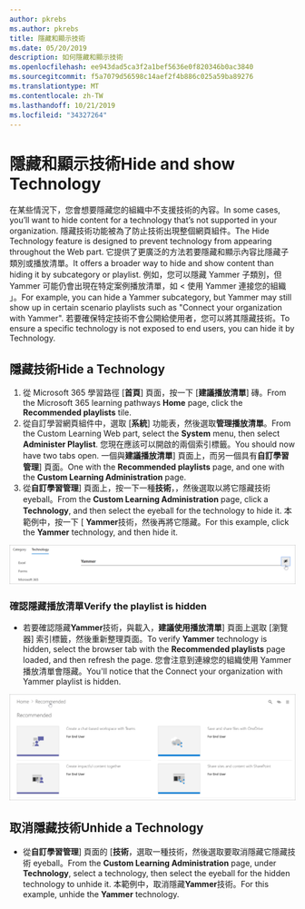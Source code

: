 ```yaml
---
author: pkrebs
ms.author: pkrebs
title: 隱藏和顯示技術
ms.date: 05/20/2019
description: 如何隱藏和顯示技術
ms.openlocfilehash: ee943dad5ca3f2a1bef5636e0f820346b0ac3840
ms.sourcegitcommit: f5a7079d56598c14aef2f4b886c025a59ba89276
ms.translationtype: MT
ms.contentlocale: zh-TW
ms.lasthandoff: 10/21/2019
ms.locfileid: "34327264"
---
```

# <a name="hide-and-show-technology"></a><span data-ttu-id="316db-103">隱藏和顯示技術</span><span class="sxs-lookup"><span data-stu-id="316db-103">Hide and show Technology</span></span>

<span data-ttu-id="316db-104">在某些情況下，您會想要隱藏您的組織中不支援技術的內容。</span><span class="sxs-lookup"><span data-stu-id="316db-104">In some cases, you’ll want to hide content for a technology that’s not supported in your organization.</span></span> <span data-ttu-id="316db-105">隱藏技術功能被為了防止技術出現整個網頁組件。</span><span class="sxs-lookup"><span data-stu-id="316db-105">The Hide Technology feature is designed to prevent technology from appearing throughout the Web part.</span></span> <span data-ttu-id="316db-106">它提供了更廣泛的方法若要隱藏和顯示內容比隱藏子類別或播放清單。</span><span class="sxs-lookup"><span data-stu-id="316db-106">It offers a broader way to hide and show content than hiding it by subcategory or playlist.</span></span> <span data-ttu-id="316db-107">例如，您可以隱藏 Yammer 子類別，但 Yammer 可能仍會出現在特定案例播放清單，如 < 使用 Yammer 連接您的組織 」。</span><span class="sxs-lookup"><span data-stu-id="316db-107">For example, you can hide a Yammer subcategory, but Yammer may still show up in certain scenario playlists such as "Connect your organization with Yammer".</span></span> <span data-ttu-id="316db-108">若要確保特定技術不會公開給使用者，您可以將其隱藏技術。</span><span class="sxs-lookup"><span data-stu-id="316db-108">To ensure a specific technology is not exposed to end users, you can hide it by Technology.</span></span> 

## <a name="hide-a-technology"></a><span data-ttu-id="316db-109">隱藏技術</span><span class="sxs-lookup"><span data-stu-id="316db-109">Hide a Technology</span></span>

1. <span data-ttu-id="316db-110">從 Microsoft 365 學習路徑 [**首頁**] 頁面，按一下 [**建議播放清單**] 磚。</span><span class="sxs-lookup"><span data-stu-id="316db-110">From the Microsoft 365 learning pathways **Home** page, click the **Recommended playlists** tile.</span></span>
2. <span data-ttu-id="316db-111">從自訂學習網頁組件中，選取 [**系統**] 功能表，然後選取**管理播放清單**。</span><span class="sxs-lookup"><span data-stu-id="316db-111">From the Custom Learning Web part, select the **System** menu, then select **Administer Playlist**.</span></span> <span data-ttu-id="316db-112">您現在應該可以開啟的兩個索引標籤。</span><span class="sxs-lookup"><span data-stu-id="316db-112">You should now have two tabs open.</span></span> <span data-ttu-id="316db-113">一個與**建議播放清單**] 頁面上，而另一個具有**自訂學習管理**] 頁面。</span><span class="sxs-lookup"><span data-stu-id="316db-113">One with the **Recommended playlists** page, and one with the **Custom Learning Administration** page.</span></span> 
3. <span data-ttu-id="316db-114">從**自訂學習管理**] 頁面上，按一下一種**技術**，，然後選取以將它隱藏技術 eyeball。</span><span class="sxs-lookup"><span data-stu-id="316db-114">From the **Custom Learning Administration** page, click a **Technology**, and then select the eyeball for the technology to hide it.</span></span> <span data-ttu-id="316db-115">本範例中，按一下 [ **Yammer**技術，然後再將它隱藏。</span><span class="sxs-lookup"><span data-stu-id="316db-115">For this example, click the **Yammer** technology, and then hide it.</span></span>  

![cg hidetech.png](media/cg-hidetech.png)

### <a name="verify-the-playlist-is-hidden"></a><span data-ttu-id="316db-117">確認隱藏播放清單</span><span class="sxs-lookup"><span data-stu-id="316db-117">Verify the playlist is hidden</span></span>
- <span data-ttu-id="316db-118">若要確認隱藏**Yammer**技術，與載入，**建議使用播放清單**] 頁面上選取 [瀏覽器] 索引標籤，然後重新整理頁面。</span><span class="sxs-lookup"><span data-stu-id="316db-118">To verify **Yammer** technology is hidden, select the browser tab with the **Recommended playlists** page loaded, and then refresh the page.</span></span> <span data-ttu-id="316db-119">您會注意到連線您的組織使用 Yammer 播放清單會隱藏。</span><span class="sxs-lookup"><span data-stu-id="316db-119">You'll notice that the Connect your organization with Yammer playlist is hidden.</span></span> 

![cg hidetechrefresh.png](media/cg-hidetechrefresh.png)

## <a name="unhide-a-technology"></a><span data-ttu-id="316db-121">取消隱藏技術</span><span class="sxs-lookup"><span data-stu-id="316db-121">Unhide a Technology</span></span>

- <span data-ttu-id="316db-122">從**自訂學習管理**] 頁面的 [**技術**，選取一種技術，然後選取要取消隱藏它隱藏技術 eyeball。</span><span class="sxs-lookup"><span data-stu-id="316db-122">From the **Custom Learning Administration** page, under **Technology**, select a technology, then select the eyeball for the hidden technology to unhide it.</span></span> <span data-ttu-id="316db-123">本範例中，取消隱藏**Yammer**技術。</span><span class="sxs-lookup"><span data-stu-id="316db-123">For this example, unhide the **Yammer** technology.</span></span> 